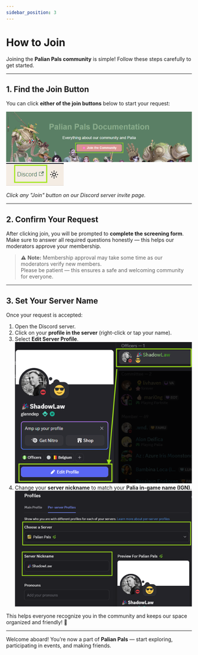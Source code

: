 ```yaml
---
sidebar_position: 3
---
```


# How to Join
Joining the **Palian Pals community** is simple! Follow these steps carefully to get started.

---

## 1. Find the Join Button

You can click **either of the join buttons** below to start your request:  

![Join Button Option 1](./img/join.png)  
![Join Button Option 2](./img/join2.png)  

*Click any "Join" button on our Discord server invite page.*

---

## 2. Confirm Your Request

After clicking join, you will be prompted to **complete the screening form**.  
Make sure to answer all required questions honestly — this helps our moderators approve your membership.  

> ⚠️ **Note:** Membership approval may take some time as our moderators verify new members.  
> Please be patient — this ensures a safe and welcoming community for everyone.

---

## 3. Set Your Server Name

Once your request is accepted:  

1. Open the Discord server.  
2. Click on your **profile in the server** (right-click or tap your name).  
3. Select **Edit Server Profile**. 
![Discord Server Profile](./img/discord_profile.png)  
4. Change your **server nickname** to match your **Palia in-game name (IGN)**.
![Discord Name](./img/discord_name.png)  

This helps everyone recognize you in the community and keeps our space organized and friendly! 🌿

---

Welcome aboard! You’re now a part of **Palian Pals** — start exploring, participating in events, and making friends.
